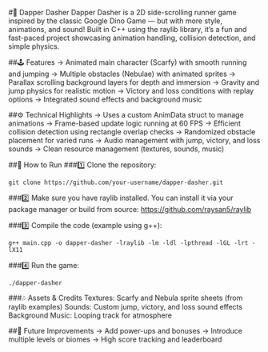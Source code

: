 #🎩 Dapper Dasher
Dapper Dasher is a 2D side-scrolling runner game inspired by the classic Google Dino Game — but with more style, animations, and sound! Built in C++ using the raylib library, it’s a fun and fast-paced project showcasing animation handling, collision detection, and simple physics.

##🕹 Features
-> Animated main character (Scarfy) with smooth running and jumping
-> Multiple obstacles (Nebulae) with animated sprites
-> Parallax scrolling background layers for depth and immersion
-> Gravity and jump physics for realistic motion
-> Victory and loss conditions with replay options
-> Integrated sound effects and background music

##⚙️ Technical Highlights
-> Uses a custom AnimData struct to manage animations
-> Frame-based update logic running at 60 FPS
-> Efficient collision detection using rectangle overlap checks
-> Randomized obstacle placement for varied runs
-> Audio management with jump, victory, and loss sounds
-> Clean resource management (textures, sounds, music)

##💾 How to Run
###1️⃣ Clone the repository:
```
git clone https://github.com/your-username/dapper-dasher.git
```
###2️⃣ Make sure you have raylib installed.
You can install it via your package manager or build from source:
https://github.com/raysan5/raylib

###3️⃣ Compile the code (example using g++):
```
g++ main.cpp -o dapper-dasher -lraylib -lm -ldl -lpthread -lGL -lrt -lX11
```
###4️⃣ Run the game:
```
./dapper-dasher
```

###🎶 Assets & Credits
Textures: Scarfy and Nebula sprite sheets (from raylib examples)
Sounds: Custom jump, victory, and loss sound effects
Background Music: Looping track for atmosphere

##🚀 Future Improvements
-> Add power-ups and bonuses
-> Introduce multiple levels or biomes
-> High score tracking and leaderboard

